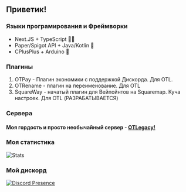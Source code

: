 ## Приветик!
### Языки програмирования и Фреймворки
- Next.JS + TypeScript 😶‍🌫️
- Paper/Spigot API + Java/Kotlin 🍵
- CPlusPlus + Arduino 🤖
### Плагины
1. OTPay - Плагин экономики с поддержкой Дискорда. Для OTL.
3. OTRename - плагин на переименование. Для OTL
4. SquareWay - начатый плагин для Вейпойнтов на Squaremap. Куча настроек. Для OTL (РАЗРАБАТЫВАЕТСЯ)
### Сервера
#### Моя гордость и просто необычайный сервер - [OTLegacy!](https://dsc.gg/otlegacy)
### Моя статистика

![Stats](https://github-readme-stats-git-masterrstaa-rickstaa.vercel.app/api?username=s3nkwr&show_icons=true&theme=synthwave)

### Мой дискорд

[![Discord Presence](https://lanyard.cnrad.dev/api/494529422511308804)](https://discord.com/users/494529422511308804)


